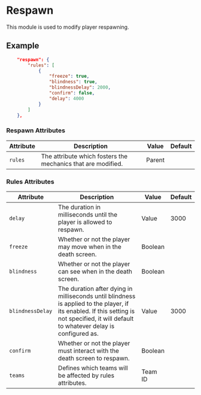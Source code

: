 # Respawn

This module is used to modify player respawning.

## Example

```json
	"respawn": {
		"rules": [
			{
				"freeze": true,
				"blindness": true,
                "blindnessDelay": 2000,
				"confirm": false,
				"delay": 4000
			}
		]
	},
```

### Respawn Attributes

| Attribute | Description                                                           | Value    | Default |
|-----------|-----------------------------------------------------------------------|----------|---------|
| `rules`   | The attribute which fosters the mechanics that are modified. | Parent    |      |


### Rules Attributes

| Attribute        | Description                                                                                                                                                                              | Value    | Default |
|------------------|------------------------------------------------------------------------------------------------------------------------------------------------------------------------------------------|----------|---------|
| `delay`          | The duration in milliseconds until the player is allowed to respawn.                                                                                                                     | Value    | 3000    |
| `freeze`         | Whether or not the player may move when in the death screen.                                                                                                                             | Boolean     |    |
| `blindness`      | Whether or not the player can see when in the death screen.                                                                                                                              | Boolean     |     |
| `blindnessDelay` | The duration after dying in milliseconds until blindness is applied to the player, if its enabled. If this setting is not specified, it will default to whatever delay is configured as. | Value    | 3000    |
| `confirm`        | Whether or not the player must interact with the death screen to respawn.                                                                                                                | Boolean     |     |
| `teams`          | Defines which teams will be affected by rules attributes.                                                                                                                                | Team ID     |         |
